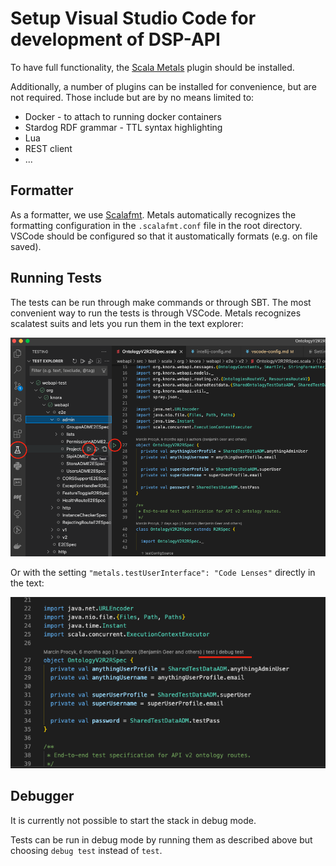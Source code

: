 # Setup Visual Studio Code for development of DSP-API

To have full functionality, the [Scala Metals](https://scalameta.org/metals/) plugin should be installed.

Additionally, a number of plugins can be installed for convenience, but are not required. 
Those include but are by no means limited to:

- Docker - to attach to running docker containers
- Stardog RDF grammar - TTL syntax highlighting
- Lua
- REST client
- ...


## Formatter

As a formatter, we use [Scalafmt](https://scalameta.org/scalafmt/).
Metals automatically recognizes the formatting configuration in the `.scalafmt.conf` file in the root directory.
VSCode should be configured so that it austomatically formats (e.g. on file saved).


## Running Tests

The tests can be run through make commands or through SBT.
The most convenient way to run the tests is through VSCode.
Metals recognizes scalatest suits and lets you run them in the text explorer:

![Tests in VSCode](figures/vscode-metals-test.png)

Or with the setting `"metals.testUserInterface": "Code Lenses"` directly in the text:

![Tests in VSCode with Codelens Enabled](figures/vscode-metals-test-codelens.png)


## Debugger

It is currently not possible to start the stack in debug mode.

Tests can be run in debug mode by running them as described above but choosing `debug test` instead of `test`.

